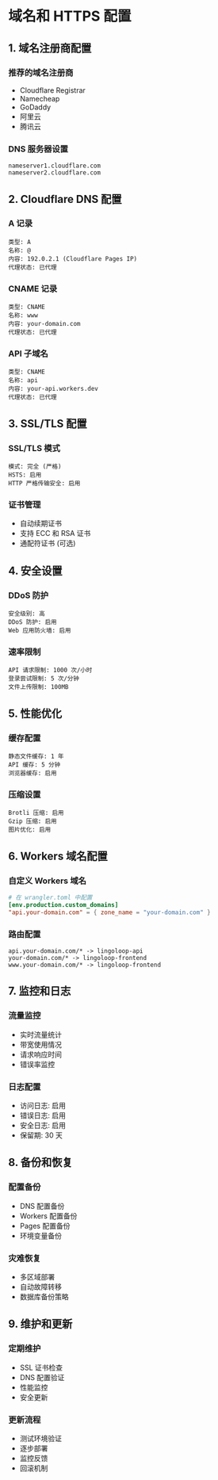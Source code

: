 # 域名和 HTTPS 配置

## 1. 域名注册商配置

### 推荐的域名注册商
- Cloudflare Registrar
- Namecheap
- GoDaddy
- 阿里云
- 腾讯云

### DNS 服务器设置
```
nameserver1.cloudflare.com
nameserver2.cloudflare.com
```

## 2. Cloudflare DNS 配置

### A 记录
```
类型: A
名称: @
内容: 192.0.2.1 (Cloudflare Pages IP)
代理状态: 已代理
```

### CNAME 记录
```
类型: CNAME
名称: www
内容: your-domain.com
代理状态: 已代理
```

### API 子域名
```
类型: CNAME
名称: api
内容: your-api.workers.dev
代理状态: 已代理
```

## 3. SSL/TLS 配置

### SSL/TLS 模式
```
模式: 完全 (严格)
HSTS: 启用
HTTP 严格传输安全: 启用
```

### 证书管理
- 自动续期证书
- 支持 ECC 和 RSA 证书
- 通配符证书 (可选)

## 4. 安全设置

### DDoS 防护
```
安全级别: 高
DDoS 防护: 启用
Web 应用防火墙: 启用
```

### 速率限制
```
API 请求限制: 1000 次/小时
登录尝试限制: 5 次/分钟
文件上传限制: 100MB
```

## 5. 性能优化

### 缓存配置
```
静态文件缓存: 1 年
API 缓存: 5 分钟
浏览器缓存: 启用
```

### 压缩设置
```
Brotli 压缩: 启用
Gzip 压缩: 启用
图片优化: 启用
```

## 6. Workers 域名配置

### 自定义 Workers 域名
```toml
# 在 wrangler.toml 中配置
[env.production.custom_domains]
"api.your-domain.com" = { zone_name = "your-domain.com" }
```

### 路由配置
```
api.your-domain.com/* -> lingoloop-api
your-domain.com/* -> lingoloop-frontend
www.your-domain.com/* -> lingoloop-frontend
```

## 7. 监控和日志

### 流量监控
- 实时流量统计
- 带宽使用情况
- 请求响应时间
- 错误率监控

### 日志配置
- 访问日志: 启用
- 错误日志: 启用
- 安全日志: 启用
- 保留期: 30 天

## 8. 备份和恢复

### 配置备份
- DNS 配置备份
- Workers 配置备份
- Pages 配置备份
- 环境变量备份

### 灾难恢复
- 多区域部署
- 自动故障转移
- 数据库备份策略

## 9. 维护和更新

### 定期维护
- SSL 证书检查
- DNS 配置验证
- 性能监控
- 安全更新

### 更新流程
- 测试环境验证
- 逐步部署
- 监控反馈
- 回滚机制